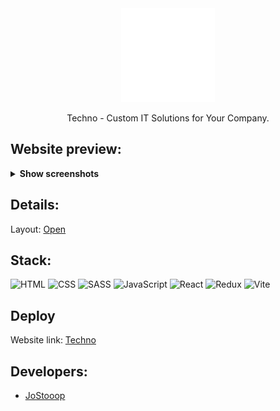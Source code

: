 <div align="center">
      <img src="src/assets/images/logo-white.svg" width="150" height="150">
        <p>Techno - Custom IT Solutions for Your Company.</p>
</div>

## Website preview:
<details><summary><b>Show screenshots</b></summary>

![screen--jostooop--website-blank](readme-images/screen--jostooop--website-techno.png)
</details>

## Details:
Layout: [Open](https://www.figma.com/file/ftmHmLSloXCoC1l7nOzQ0M/Techna-info?type=design&node-id=0-1&mode=design&t=u0vMxThYSqgytZin-0)

## Stack:
![HTML](https://img.shields.io/badge/HTML-E34F26?style=for-the-badge&logo=html5&logoColor=white)
![CSS](https://img.shields.io/badge/CSS-1572B6?style=for-the-badge&logo=css3&logoColor=white)
![SASS](https://img.shields.io/badge/Sass-CC6699?style=for-the-badge&logo=sass&logoColor=white)
![JavaScript](https://img.shields.io/badge/JavaScript-F7DF1E?style=for-the-badge&logo=javascript&logoColor=black)
![React](https://img.shields.io/badge/-React-090909?style=for-the-badge&logo=React&logoColor=F8C52)
![Redux](https://img.shields.io/badge/Redux-593D88?style=for-the-badge&logo=redux&logoColor=white)
![Vite](https://img.shields.io/badge/Vite-%23646CFF.svg?style=for-the-badge&logo=vite&logoColor=FFD62E)

## Deploy
Website link: [Techno](https://website-techno.vercel.app/)

## Developers:
- [JoStooop](https://github.com/JoStooop)
